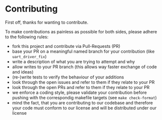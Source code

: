 # Contributing

First off,
thanks for wanting to contribute.

To make contributions as painless as possible for both sides,
please adhere to the following rules:

* fork this project and contribute via Pull-Requests (PR)
* base your PR on a meaningful named branch for your contribution (like `uart_driver_fix`)
* write a description of what you are trying to attempt and why
* allow writes to your PR branch (this allows way faster exchange of code and ideas)
* (re-)write tests to verify the behaviour of your additions
* look through the open issues and refer to them if they relate to your PR
* look through the open PRs and refer to them if they relate to your PR
* we enforce a coding style, please validate your contribution before pushing with the correspondig makefile targets (see `make check-format`)
* mind the fact, that you are contributing to our codebase and therefore your code must conform to our license and will be distributed under our license

